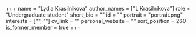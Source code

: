 +++
name = "Lydia Krasilnikova"
author_names = ["L Krasilnikova"]
role = "Undergraduate student"
short_bio = ""
id = ""
portrait = "portrait.png"
interests = ["", ""]
cv_link = ""
personal_website = ""
sort_position = 260
is_former_member = true
+++

